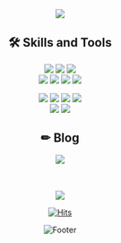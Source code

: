 <div align="center">
  
  <img src="https://capsule-render.vercel.app/api?type=waving&color=fbe7a2&height=100&section=header" />

  ## 🛠 Skills and Tools
  <img src="https://img.shields.io/badge/javascript-F7DF1E?style=for-the-badge&logo=javascript&logoColor=black"> 
  <img src="https://img.shields.io/badge/react-61DAFB?style=for-the-badge&logo=react&logoColor=black"> 
  <img src ="https://img.shields.io/badge/typescript-3178C6.svg?&style=for-the-badge&logo=typescript&logoColor=white"/>
  <br>
  <img src="https://img.shields.io/badge/sass-CC6699?style=for-the-badge&logo=sass&logoColor=white">
  <img src ="https://img.shields.io/badge/tailwindcss-06B6D4.svg?&style=for-the-badge&logo=tailwindcss&logoColor=white"/>
  <img src ="https://img.shields.io/badge/styledcomponents-DB7093.svg?&style=for-the-badge&logo=styledcomponents&logoColor=white"/>
  <img src ="https://img.shields.io/badge/bootstrap-7952B3.svg?&style=for-the-badge&logo=bootstrap&logoColor=white"/>

  <img src="https://img.shields.io/badge/python-3776AB?style=for-the-badge&logo=python&logoColor=white"> <img src="https://img.shields.io/badge/mysql-4479A1?style=for-the-badge&logo=mysql&logoColor=white"> 
  <img src="https://img.shields.io/badge/Firebase-FFCA28?style=for-the-badge&logo=Firebase&logoColor=white"> 
  <img src="https://img.shields.io/badge/Webpack-8DD6F9?style=for-the-badge&logo=Webpack&logoColor=white"> 
  <br/>
  <img src="https://img.shields.io/badge/Netlify-00C7B7?style=for-the-badge&logo=Netlify&logoColor=white"> 
  <img src="https://img.shields.io/badge/vercel-000000?style=for-the-badge&logo=vercel&logoColor=white"> 

  
  ## ✏ Blog
  
  <a href="https://yuniverse-b.tistory.com" target="_blank"><img src="https://img.shields.io/badge/tistory-000000?style=for-the-badge&logo=tistory&logoColor=white&link=https://yuniverse-b.tistory.com"></a>
  
  <br/>
  <br/> 

  <img src="https://github-readme-stats.vercel.app/api?username=yueunkim&hide=stars&show_icons=true&count_private=true&theme=gruvbox_light">

  <br/> 
  
  [![Hits](https://hits.seeyoufarm.com/api/count/incr/badge.svg?url=https%3A%2F%2Fgithub.com%2Fgjbae1212%2Fhit-counter&count_bg=%23FFDE00&title_bg=%23555555&icon=&icon_color=%23000000&title=%F0%9F%96%90&edge_flat=true)](https://hits.seeyoufarm.com)
  
  ![Footer](https://capsule-render.vercel.app/api?type=waving&color=fbe7a2&height=100&section=footer)
  
</div>


